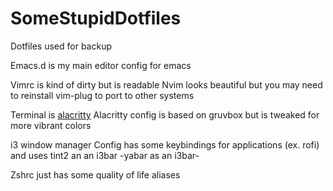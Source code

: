 # SomeStupidDotfiles
Dotfiles used for backup

Emacs.d is my main editor config for emacs

Vimrc is kind of dirty but is readable
Nvim looks beautiful but you may need to reinstall vim-plug to port to other systems

Terminal is [alacritty](https://github.com/alacritty/alacritty)
Alacritty config is based on gruvbox but is tweaked for more vibrant colors

i3 window manager
Config has some keybindings for applications (ex. rofi) and uses tint2 an an i3bar -yabar as an i3bar-

Zshrc just has some quality of life aliases
